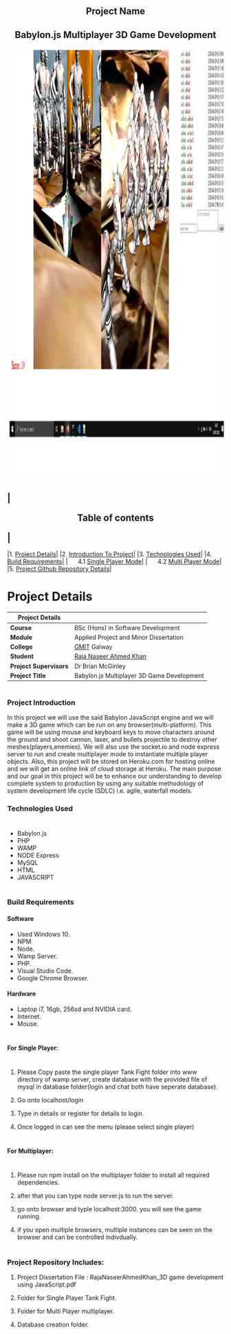 ## <center>Project Name</center>
## <center>Babylon.js Multiplayer 3D Game Development</center>

<p align="center">
  <img src = "https://github.com/g00351263/Applied-Project-2019/blob/master/screen.jpg" height="1000" width="1000">
</p>


|<p align="center">Table of contents</p> |
-----------------------------------------
|1. [Project Details](#details)|
|2. [Introduction To Project](#introduction)|
|3. [Technologies Used](#techused)|
|4. [Build Requirements](#requirements)|
|  &nbsp;&nbsp;&nbsp;&nbsp;   4.1 [Single Player Mode](#sp)|
|  &nbsp;&nbsp;&nbsp;&nbsp;   4.2 [Multi Player Mode](#mp)|
|5. [Project Github Repository Details](#repo)|

# Project Details <a name="details"></a> 

| Project Details   |    |
| --- | --- |
| **Course** | BSc (Hons) in Software Development  |
| **Module** |  Applied Project and Minor Dissertation |
| **College** | [GMIT](http://www.gmit.ie/) Galway |
| **Student** | [Raja Naseer Ahmed Khan](https://github.com/g00351263)|
| **Project Supervisors** | Dr Brian McGinley|
| **Project Title** | Babylon.js Multiplayer 3D Game Development |

#   
### Project Introduction <a name="introduction"></a>
In this project we will use the said Babylon JavaScript engine and we will make a 3D game which can be run on any browser(multi-platform). This game will be using mouse and keyboard keys to move characters around the ground and shoot cannon, laser, and bullets projectile to destroy other meshes(players,enemies). We will also use the socket.io and node express server to run and create multiplayer mode to instantiate multiple player objects. Also, this project will be stored on Heroku.com for hosting online and we will get an online link of cloud storage at Heroku. The main purpose and our goal in this project will be to enhance our understanding to develop complete system to production by using any suitable methodology of system development life cycle (SDLC) i.e. agile, waterfall models.

### Technologies Used <a name="techused"></a>
# 

- Babylon.js
- PHP
- WAMP
- NODE Express
- MySQL
- HTML
- JAVASCRIPT

#
### Build Requirements <a name="requirements"></a>

#### Software 
- Used Windows 10.
- NPM
- Node.
- Wamp Server.
- PHP.
- Visual Studio Code.
- Google Chrome Browser.

#### Hardware
- Laptop i7, 16gb, 256sd and NVIDIA card.
- Internet.
- Mouse.

# 
#### For Single Player: <a name="sp"></a>
# 
1)  Please Copy paste the single player Tank Fight folder into www directory of wamp server, create database with the provided file of mysql in database folder(login and chat both have seperate database).

2)  Go onto localhost/login

3)  Type in details or register for details to login.

4)  Once logged in can see the menu (please select single player)

# 

#### For Multiplayer: <a name="mp"></a>
# 
1)  Please run npm install on the multiplayer folder to install all required dependencies.

2)  after that you can type node server.js to run the server.

3)  go onto browser and typle localhost:3000. you will see the game running.

4)  if you open multiple browsers, multiple instances can be seen on the browser and can be controlled indivdually.

# 
### Project Repository Includes: <a name="repo"></a>

1)  Project Dissertation File : RajaNaseerAhmedKhan_3D game development using JavaScript.pdf

2)  Folder for Single Player Tank Fight.
3)  Folder for Multi Player multiplayer.
4)  Database creation folder.